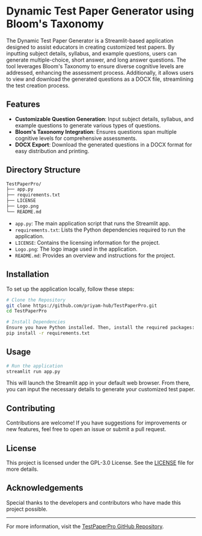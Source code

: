 # Dynamic Test Paper Generator using Bloom's Taxonomy


The Dynamic Test Paper Generator is a Streamlit-based application designed to assist educators in creating customized test papers. By inputting subject details, syllabus, and example questions, users can generate multiple-choice, short answer, and long answer questions. The tool leverages Bloom's Taxonomy to ensure diverse cognitive levels are addressed, enhancing the assessment process. Additionally, it allows users to view and download the generated questions as a DOCX file, streamlining the test creation process.


## Features

- **Customizable Question Generation**: Input subject details, syllabus, and example questions to generate various types of questions.
- **Bloom's Taxonomy Integration**: Ensures questions span multiple cognitive levels for comprehensive assessments.
- **DOCX Export**: Download the generated questions in a DOCX format for easy distribution and printing.


## Directory Structure

```bash
TestPaperPro/
├── app.py
├── requirements.txt
├── LICENSE
├── Logo.png
└── README.md
```

- `app.py`: The main application script that runs the Streamlit app.
- `requirements.txt`: Lists the Python dependencies required to run the application.
- `LICENSE`: Contains the licensing information for the project.
- `Logo.png`: The logo image used in the application.
- `README.md`: Provides an overview and instructions for the project.


## Installation

To set up the application locally, follow these steps:

```bash
# Clone the Repository
git clone https://github.com/priyam-hub/TestPaperPro.git
cd TestPaperPro
```

```bash
# Install Dependencies
Ensure you have Python installed. Then, install the required packages:
pip install -r requirements.txt
```

## Usage

```bash
# Run the application
streamlit run app.py
```

This will launch the Streamlit app in your default web browser. From there, you can input the necessary details to generate your customized test paper.


## Contributing

Contributions are welcome! If you have suggestions for improvements or new features, feel free to open an issue or submit a pull request.


## License

This project is licensed under the GPL-3.0 License. See the [LICENSE](https://github.com/priyam-hub/TestPaperPro/blob/main/LICENSE) file for more details.


## Acknowledgements

Special thanks to the developers and contributors who have made this project possible.

---

For more information, visit the [TestPaperPro GitHub Repository](https://github.com/priyam-hub/TestPaperPro).
